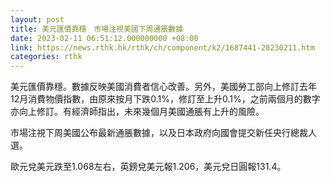 ```yaml
---
layout: post
title: 美元匯價靠穩　市場注視美國下周通脹數據
date: 2023-02-11 06:51:12.000000000 +08:00
link: https://news.rthk.hk/rthk/ch/component/k2/1687441-20230211.htm
categories: rthk
---
```


美元匯價靠穩。數據反映美國消費者信心改善。另外，美國勞工部向上修訂去年12月消費物價指數，由原來按月下跌0.1%，修訂至上升0.1%，之前兩個月的數字亦向上修訂。有經濟師指出，未來幾個月美國通脹有上升的風險。

市場注視下周美國公布最新通脹數據，以及日本政府向國會提交新任央行總裁人選。

歐元兌美元跌至1.068左右，英鎊兌美元報1.206，美元兌日圓報131.4。
